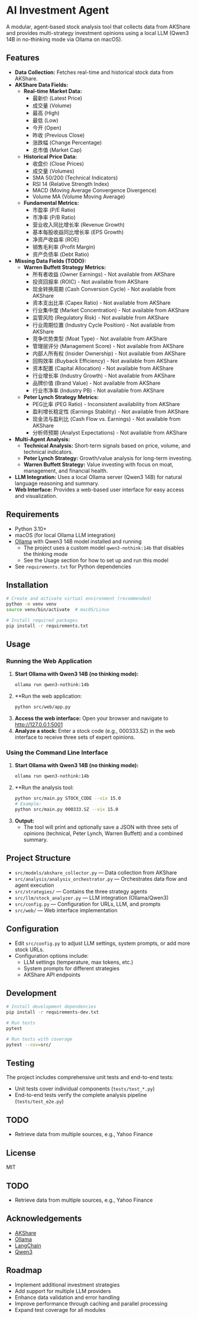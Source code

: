 # AI Investment Agent

A modular, agent-based stock analysis tool that collects data from AKShare and provides multi-strategy investment opinions using a local LLM (Qwen3 14B in no-thinking mode via Ollama on macOS).

## Features
- **Data Collection:** Fetches real-time and historical stock data from AKShare.
- **AKShare Data Fields:**
  - **Real-time Market Data:**
    - 最新价 (Latest Price)
    - 成交量 (Volume)
    - 最高 (High)
    - 最低 (Low)
    - 今开 (Open)
    - 昨收 (Previous Close)
    - 涨跌幅 (Change Percentage)
    - 总市值 (Market Cap)
  - **Historical Price Data:**
    - 收盘价 (Close Prices)
    - 成交量 (Volumes)
    - SMA 50/200 (Technical Indicators)
    - RSI 14 (Relative Strength Index)
    - MACD (Moving Average Convergence Divergence)
    - Volume MA (Volume Moving Average)
  - **Fundamental Metrics:**
    - 市盈率 (P/E Ratio)
    - 市净率 (P/B Ratio)
    - 营业收入同比增长率 (Revenue Growth)
    - 基本每股收益同比增长率 (EPS Growth)
    - 净资产收益率 (ROE)
    - 销售毛利率 (Profit Margin)
    - 资产负债率 (Debt Ratio)
- **Missing Data Fields (TODO):**
  - **Warren Buffett Strategy Metrics:**
    - 所有者收益 (Owner Earnings) - Not available from AKShare
    - 投资回报率 (ROIC) - Not available from AKShare
    - 现金转换周期 (Cash Conversion Cycle) - Not available from AKShare
    - 资本支出比率 (Capex Ratio) - Not available from AKShare
    - 行业集中度 (Market Concentration) - Not available from AKShare
    - 监管风险 (Regulatory Risk) - Not available from AKShare
    - 行业周期位置 (Industry Cycle Position) - Not available from AKShare
    - 竞争优势类型 (Moat Type) - Not available from AKShare
    - 管理层评分 (Management Score) - Not available from AKShare
    - 内部人所有权 (Insider Ownership) - Not available from AKShare
    - 回购效率 (Buyback Efficiency) - Not available from AKShare
    - 资本配置 (Capital Allocation) - Not available from AKShare
    - 行业增长率 (Industry Growth) - Not available from AKShare
    - 品牌价值 (Brand Value) - Not available from AKShare
    - 行业市净率 (Industry PB) - Not available from AKShare
  - **Peter Lynch Strategy Metrics:**
    - PEG比率 (PEG Ratio) - Inconsistent availability from AKShare
    - 盈利增长稳定性 (Earnings Stability) - Not available from AKShare
    - 现金流与盈利比 (Cash Flow vs. Earnings) - Not available from AKShare
    - 分析师预期 (Analyst Expectations) - Not available from AKShare
- **Multi-Agent Analysis:**
  - **Technical Analysis:** Short-term signals based on price, volume, and technical indicators.
  - **Peter Lynch Strategy:** Growth/value analysis for long-term investing.
  - **Warren Buffett Strategy:** Value investing with focus on moat, management, and financial health.
- **LLM Integration:** Uses a local Ollama server (Qwen3 14B) for natural language reasoning and summary.
- **Web Interface:** Provides a web-based user interface for easy access and visualization.

## Requirements
- Python 3.10+
- macOS (for local Ollama LLM integration)
- [Ollama](https://ollama.com/) with Qwen3 14B model installed and running
  - The project uses a custom model `qwen3-nothink:14b` that disables the thinking mode
  - See the Usage section for how to set up and run this model
- See `requirements.txt` for Python dependencies

## Installation
```sh
# Create and activate virtual environment (recommended)
python -m venv venv
source venv/bin/activate  # macOS/Linux

# Install required packages
pip install -r requirements.txt
```

## Usage
### Running the Web Application
1. **Start Ollama with Qwen3 14B (no thinking mode):**
   ```sh
   ollama run qwen3-nothink:14b
   ```
2. **Run the web application:
   ```sh
   python src/web/app.py
   ```
3. **Access the web interface:**
   Open your browser and navigate to http://127.0.0.1:5001
4. **Analyze a stock:**
   Enter a stock code (e.g., 000333.SZ) in the web interface to receive three sets of expert opinions.

### Using the Command Line Interface
1. **Start Ollama with Qwen3 14B (no thinking mode):**
   ```sh
   ollama run qwen3-nothink:14b
   ```
2. **Run the analysis tool:
   ```sh
   python src/main.py STOCK_CODE --vix 15.0
   # Example:
   python src/main.py 000333.SZ --vix 15.0
   ```
3. **Output:**
   - The tool will print and optionally save a JSON with three sets of opinions (technical, Peter Lynch, Warren Buffett) and a combined summary.

## Project Structure
- `src/models/akshare_collector.py` — Data collection from AKShare
- `src/analysis/analysis_orchestrator.py` — Orchestrates data flow and agent execution
- `src/strategies/` — Contains the three strategy agents
- `src/llm/stock_analyzer.py` — LLM integration (Ollama/Qwen3)
- `src/config.py` — Configuration for URLs, LLM, and prompts
- `src/web/` — Web interface implementation

## Configuration
- Edit `src/config.py` to adjust LLM settings, system prompts, or add more stock URLs.
- Configuration options include:
  - LLM settings (temperature, max tokens, etc.)
  - System prompts for different strategies
  - AKShare API endpoints

## Development
```sh
# Install development dependencies
pip install -r requirements-dev.txt

# Run tests
pytest

# Run tests with coverage
pytest --cov=src/
```

## Testing
The project includes comprehensive unit tests and end-to-end tests:
- Unit tests cover individual components (`tests/test_*.py`)
- End-to-end tests verify the complete analysis pipeline (`tests/test_e2e.py`)

## TODO
- Retrieve data from multiple sources, e.g., Yahoo Finance


## License
MIT

## TODO
- Retrieve data from multiple sources, e.g., Yahoo Finance

## Acknowledgements
- [AKShare](https://github.com/jindaxiang/akshare)
- [Ollama](https://ollama.com/)
- [LangChain](https://github.com/langchain-ai/langchain)
- [Qwen3](https://github.com/QwenLM)

## Roadmap
- Implement additional investment strategies
- Add support for multiple LLM providers
- Enhance data validation and error handling
- Improve performance through caching and parallel processing
- Expand test coverage for all modules